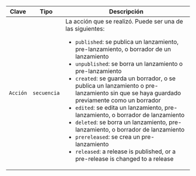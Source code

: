 | Clave    | Tipo        | Descripción                                                                                                                                                                                                                                                        |
| -------- | ----------- | ------------------------------------------------------------------------------------------------------------------------------------------------------------------------------------------------------------------------------------------------------------------ |
| `Acción` | `secuencia` | La acción que se realizó. Puede ser una de las siguientes:<ul><li>`published`: se publica un lanzamiento, pre-lanzamiento, o borrador de un lanzamiento</li><li>`unpublished`: se borra un lanzamiento o pre-lanzamiento</li><li>`created`: se guarda un borrador, o se publica un lanzamiento o pre-lanzamiento sin que se haya guardado previamente como un borrador</li><li>`edited`: se edita un lanzamiento, pre-lanzamiento, o borrador de lanzamiento</li><li>`deleted`: se borra un lanzamiento, pre-lanzamiento, o borrador de lanzamiento</li><li>`prereleased`: se crea un pre-lanzamiento</li><li>`released`: a release is published, or a pre-release is changed to a release</li> |
